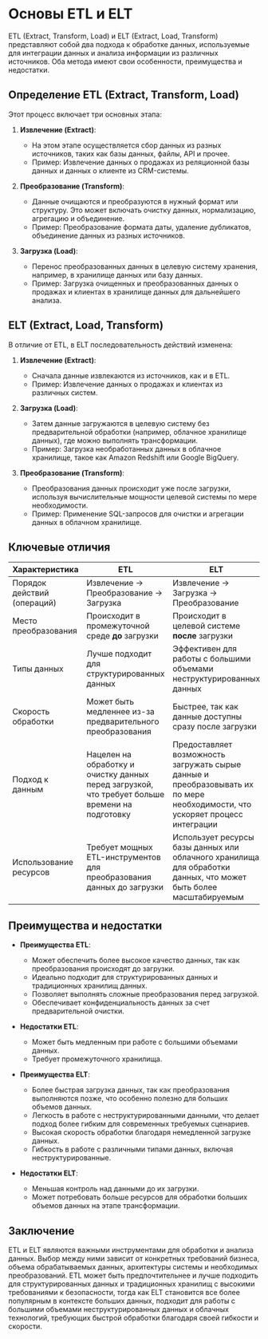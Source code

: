# Основы ETL и ELT

ETL (Extract, Transform, Load) и ELT (Extract, Load, Transform) представляют собой два подхода к обработке данных, используемые для интеграции данных и анализа информации из различных источников. Оба метода имеют свои особенности, преимущества и недостатки.

## Определение ETL (Extract, Transform, Load)

Этот процесс включает три основных этапа:

1.  **Извлечение (Extract)**:
    
    -   На этом этапе осуществляется сбор данных из разных источников, таких как базы данных, файлы, API и прочее.
    -   Пример: Извлечение данных о продажах из реляционной базы данных и данных о клиенте из CRM-системы.

2.  **Преобразование (Transform)**:
    
    -   Данные очищаются и преобразуются в нужный формат или структуру. Это может включать очистку данных, нормализацию, агрегацию и объединение.
    -   Пример: Преобразование формата даты, удаление дубликатов, объединение данных из разных источников.

3.  **Загрузка (Load)**:    

    -   Перенос преобразованных данных в целевую систему хранения, например, в хранилище данных или базу данных.
    -   Пример: Загрузка очищенных и преобразованных данных о продажах и клиентах в хранилище данных для дальнейшего анализа.

## ELT (Extract, Load, Transform)

В отличие от ETL, в ELT последовательность действий изменена:

1.  **Извлечение (Extract)**:
    
    -   Сначала данные извлекаются из источников, как и в ETL.
    -   Пример: Извлечение данных о продажах и клиентах из различных систем.

2.  **Загрузка (Load)**:
    
    -   Затем данные загружаются в целевую систему без предварительной обработки (например, облачное хранилище данных), где можно выполнять трансформации.
    -   Пример: Загрузка необработанных данных в облачное хранилище, такое как Amazon Redshift или Google BigQuery.

3.  **Преобразование (Transform)**:
    
    -   Преобразования данных происходит уже после загрузки, используя вычислительные мощности целевой системы по мере необходимости.
    -   Пример: Применение SQL-запросов для очистки и агрегации данных в облачном хранилище.

## Ключевые отличия

| Характеристика              | ETL                                                                                             | ELT |
| --------------------------- | ----------------------------------------------------------------------------------------------- | --------------------------------------------------------------------------------------------------------------------------------- |
| Порядок действий (операций) | Извлечение → Преобразование → Загрузка                                                          | Извлечение → Загрузка → Преобразование                                                                                      |
| Место преобразования        | Происходит в промежуточной среде **до**  загрузки                                               | Происходит в целевой системе **после**  загрузки                                                                            |
| Типы данных                 | Лучше подходит для структурированных данных                                                     | Эффективен для работы с большими объемами неструктурированных данных                                                          |
| Скорость обработки          | Может быть медленнее из-за предварительного преобразования                                      | Быстрее, так как данные доступны сразу после загрузки                                                                           |
| Подход к данным             | Нацелен на обработку и очистку данных перед загрузкой, что требует больше времени на подготовку | Предоставляет возможность загружать сырые данные и преобразовывать их по мере необходимости, что ускоряет процесс интеграции |
| Использование ресурсов      | Требует мощных ETL-инструментов для преобразования данных до загрузки                           | Использует ресурсы базы данных или облачного хранилища для обработки данных, что может быть более масштабируемым                  |

## Преимущества и недостатки

-   **Преимущества ETL**:

	-   Может обеспечить более высокое качество данных, так как преобразования происходят до загрузки.
	-   Идеально подходит для структурированных данных и традиционных хранилищ данных.
    -   Позволяет выполнять сложные преобразования перед загрузкой.
    -   Обеспечивает конфиденциальность данных за счет предварительной очистки.

- **Недостатки ETL**:

	-   Может быть медленным при работе с большими объемами данных.
	-   Требует промежуточного хранилища.

- **Преимущества ELT**:

	-   Более быстрая загрузка данных, так как преобразования выполняются позже, что особенно полезно для больших объемов данных.
	-   Легкость в работе с неструктурированными данными, что делает подход более гибким для современных требуемых сценариев.
	-   Высокая скорость обработки благодаря немедленной загрузке данных.
	-   Гибкость в работе с различными типами данных, включая неструктурированные.

- **Недостатки ELT**:

	-   Меньшая контроль над данными до их загрузки.
	-   Может потребовать больше ресурсов для обработки больших объемов данных на этапе трансформации.

## Заключение

ETL и ELT являются важными инструментами для обработки и анализа данных. Выбор между ними зависит от конкретных требований бизнеса, объема обрабатываемых данных, архитектуры системы и необходимых преобразований. ETL может быть предпочтительнее и лучше подходить для структурированных данных и традиционных хранилищ с высокими требованиями к безопасности, тогда как ELT становится все более популярным в контексте больших данных, подходит для работы с большими объемами неструктурированных данных и облачных технологий, требующих быстрой обработки благодаря своей гибкости и скорости.